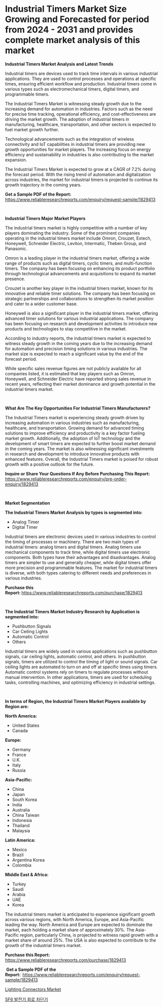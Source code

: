 <p><h1>Industrial Timers Market Size Growing and Forecasted for period from 2024 - 2031 and provides complete market analysis of this market</h1></p><p><strong>Industrial Timers Market Analysis and Latest Trends</strong></p>
<p><p>Industrial timers are devices used to track time intervals in various industrial applications. They are used to control processes and operations at specific times, ensuring efficient workflow and production. Industrial timers come in various types such as electromechanical timers, digital timers, and programmable timers.</p><p>The Industrial Timers Market is witnessing steady growth due to the increasing demand for automation in industries. Factors such as the need for precise time tracking, operational efficiency, and cost-effectiveness are driving the market growth. The adoption of industrial timers in manufacturing, healthcare, transportation, and other sectors is expected to fuel market growth further.</p><p>Technological advancements such as the integration of wireless connectivity and IoT capabilities in industrial timers are providing new growth opportunities for market players. The increasing focus on energy efficiency and sustainability in industries is also contributing to the market expansion.</p><p>The Industrial Timers Market is expected to grow at a CAGR of 7.2% during the forecast period. With the rising trend of automation and digitalization across industries, the market for industrial timers is projected to continue its growth trajectory in the coming years.</p></p>
<p><strong>Get a Sample PDF of the Report:&nbsp;</strong> <a href="https://www.reliableresearchreports.com/enquiry/request-sample/1829413">https://www.reliableresearchreports.com/enquiry/request-sample/1829413</a></p>
<p>&nbsp;</p>
<p><strong>Industrial Timers Major Market Players</strong></p>
<p><p>The industrial timers market is highly competitive with a number of key players dominating the industry. Some of the prominent companies operating in the industrial timers market include Omron, Crouzet, Extech, Honeywell, Schneider Electric, Leviton, Intermatic, Theben Group, and Panasonic.</p><p>Omron is a leading player in the industrial timers market, offering a wide range of products such as digital timers, cyclic timers, and multi-function timers. The company has been focusing on enhancing its product portfolio through technological advancements and acquisitions to expand its market presence.</p><p>Crouzet is another key player in the industrial timers market, known for its innovative and reliable timer solutions. The company has been focusing on strategic partnerships and collaborations to strengthen its market position and cater to a wider customer base.</p><p>Honeywell is also a significant player in the industrial timers market, offering advanced timer solutions for various industrial applications. The company has been focusing on research and development activities to introduce new products and technologies to stay competitive in the market.</p><p>According to industry reports, the industrial timers market is expected to witness steady growth in the coming years due to the increasing demand for automation and precision timing solutions in various industries. The market size is expected to reach a significant value by the end of the forecast period.</p><p>While specific sales revenue figures are not publicly available for all companies listed, it is estimated that key players such as Omron, Honeywell, and Schneider Electric have reported strong sales revenue in recent years, reflecting their market dominance and growth potential in the industrial timers market.</p></p>
<p>&nbsp;</p>
<p><strong>What Are The Key Opportunities For Industrial Timers Manufacturers?</strong></p>
<p><p>The Industrial Timers market is experiencing steady growth driven by increasing automation in various industries such as manufacturing, healthcare, and transportation. Growing demand for advanced timing solutions to improve efficiency and productivity is a key factor fueling market growth. Additionally, the adoption of IoT technology and the development of smart timers are expected to further boost market demand in the coming years. The market is also witnessing significant investments in research and development to introduce innovative products with enhanced features. Overall, the Industrial Timers market is poised for robust growth with a positive outlook for the future.</p></p>
<p><strong>Inquire or Share Your Questions If Any Before Purchasing This Report:</strong> <a href="https://www.reliableresearchreports.com/enquiry/pre-order-enquiry/1829413">https://www.reliableresearchreports.com/enquiry/pre-order-enquiry/1829413</a></p>
<p>&nbsp;</p>
<p><strong>Market Segmentation</strong></p>
<p><strong>The Industrial Timers Market Analysis by types is segmented into:</strong></p>
<p><ul><li>Analog Timer</li><li>Digital Timer</li></ul></p>
<p><p>Industrial timers are electronic devices used in various industries to control the timing of processes or machinery. There are two main types of industrial timers: analog timers and digital timers. Analog timers use mechanical components to track time, while digital timers use electronic components. Both types have their advantages and disadvantages. Analog timers are simpler to use and generally cheaper, while digital timers offer more precision and programmable features. The market for industrial timers is diverse, with both types catering to different needs and preferences in various industries.</p></p>
<p><strong>Purchase this Report:&nbsp;</strong><a href="https://www.reliableresearchreports.com/purchase/1829413">https://www.reliableresearchreports.com/purchase/1829413</a></p>
<p>&nbsp;</p>
<p><strong>The Industrial Timers Market Industry Research by Application is segmented into:</strong></p>
<p><ul><li>Pushbutton Signals</li><li>Car Ceiling Lights</li><li>Automatic Control</li><li>Others</li></ul></p>
<p><p>Industrial timers are widely used in various applications such as pushbutton signals, car ceiling lights, automatic control, and others. In pushbutton signals, timers are utilized to control the timing of light or sound signals. Car ceiling lights are automated to turn on and off at specific times using timers. Automatic control systems rely on timers to regulate processes without manual intervention. In other applications, timers are used for scheduling tasks, controlling machines, and optimizing efficiency in industrial settings.</p></p>
<p>&nbsp;</p>
<p><strong>In terms of Region, the Industrial Timers Market Players available by Region are:</strong></p>
<p>
    <p> <strong> North America: </strong>
        <ul>
            <li>United States</li>
            <li>Canada</li>
        </ul>
        </p> 
    <p> <strong> Europe: </strong>
        <ul>
            <li>Germany</li>
            <li>France</li>
            <li>U.K.</li>
            <li>Italy</li>
            <li>Russia</li>
        </ul>
        </p> 
    <p> <strong> Asia-Pacific: </strong>
        <ul>
            <li>China</li>
            <li>Japan</li>
            <li>South Korea</li>
            <li>India</li>
            <li>Australia</li>
            <li>China Taiwan</li>
            <li>Indonesia</li>
            <li>Thailand</li>
            <li>Malaysia</li>
        </ul>
        </p> 
    <p> <strong> Latin America: </strong>
        <ul>
            <li>Mexico</li>
            <li>Brazil</li>
            <li>Argentina Korea</li>
            <li>Colombia</li>
        </ul>
        </p> 
    <p> <strong> Middle East & Africa: </strong>
        <ul>
            <li>Turkey</li>
            <li>Saudi</li>
            <li>Arabia</li>
            <li>UAE</li>
            <li>Korea</li>
        </ul>
    </p>
    </p>
<p><p>The industrial timers market is anticipated to experience significant growth across various regions, with North America, Europe, and Asia-Pacific leading the way. North America and Europe are expected to dominate the market, each holding a market share of approximately 30%. The Asia-Pacific region, particularly China, is projected to witness rapid growth with a market share of around 25%. The USA is also expected to contribute to the growth of the industrial timers market.</p></p>
<p><strong>Purchase this Report: </strong><a href="https://www.reliableresearchreports.com/purchase/1829413">https://www.reliableresearchreports.com/purchase/1829413</a></p>
<p>&nbsp;<strong>Get a Sample PDF of the Report:&nbsp;&nbsp;</strong><a href="https://www.reliableresearchreports.com/enquiry/request-sample/1829413">https://www.reliableresearchreports.com/enquiry/request-sample/1829413</a></p>
<p><strong></strong></p>
<p><p><a href="https://github.com/BryceTownsendr/Market-Research-Report-List-4/blob/main/lighting-connectors-market.md">Lighting Connectors Market</a></p><p><a href="https://github.com/xvz497517413/Market-Research-Report-List-1/blob/main/239898411251.md">SF6 발전기 회로 차단기</a></p></p>